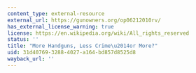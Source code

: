 ```yaml
---
content_type: external-resource
external_url: https://gunowners.org/op06212010rv/
has_external_license_warning: true
license: https://en.wikipedia.org/wiki/All_rights_reserved
status: ''
title: "More Handguns, Less Crime\u2014or More?"
uid: 31d40769-3288-4027-a164-bd857d8525d8
wayback_url: ''
---
```

